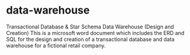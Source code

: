 # data-warehouse
Transactional Database &amp; Star Schema Data Warehouse (Design and Creation)
This is a microsoft word document which includes the ERD and SQL for the design and creation of a transactional database and data warehouse for a fictional retail company.
